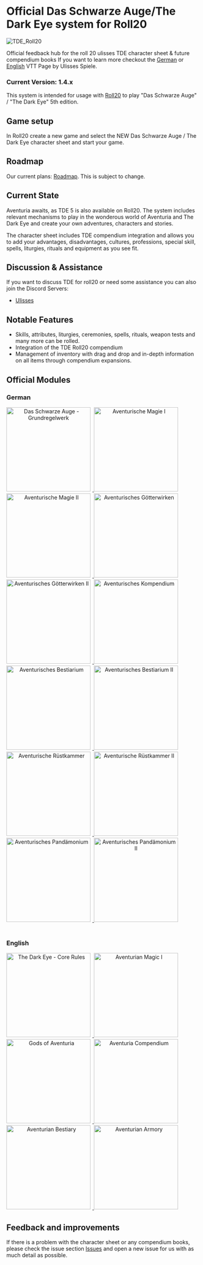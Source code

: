 
# Official Das Schwarze Auge/The Dark Eye system for Roll20
![TDE_Roll20](https://user-images.githubusercontent.com/75448500/133844250-62f177c1-af3a-4f1c-bdc1-114162286011.jpg)

Official feedback hub for the roll 20 ulisses TDE character sheet & future compendium books
If you want to learn more checkout the [German](https://ulisses-spiele.de/virtual-tabletop-dsa-vtt/) or [English](https://ulisses-us.com/ulisses-virtual-tabletops/virtual-tabletop-dsa-vtt/) VTT Page by Ulisses Spiele.


### Current Version: 1.4.x
This system is intended for usage with [Roll20](http://https://roll20.net//) to play "Das Schwarze Auge" / "The Dark Eye" 5th edition.

## Game setup
In Roll20 create a new game and select the NEW Das Schwarze Auge / The Dark Eye character sheet and start your game.

## Roadmap
Our current plans: [Roadmap](https://github.com/Plushtoast/TDE-Roll20-Official/milestones). This is subject to change.


## Current State
Aventuria awaits, as TDE 5 is also available on Roll20.
The system includes relevant mechanisms to play in the wonderous world of Aventuria and The Dark Eye and create your own adventures, characters and stories.

The character sheet includes TDE compendium integration and allows you to add your advantages, disadvantages, cultures, professions, special skill, spells, liturgies, rituals and equipment as you see fit.

## Discussion & Assistance
If you want to discuss TDE for roll20 or need some assistance you can also join the Discord Servers:
* [Ulisses](https://discord.gg/WXu4m8sc)

## Notable Features
* Skills, attributes, liturgies, ceremonies, spells, rituals, weapon tests and many more can be rolled.
* Integration of the TDE Roll20 compendium
* Management of inventory with drag and drop and in-depth information on all items through compendium expansions.

## Official Modules
<h3>German</h3>
<div>
    <a href="https://app.roll20.net/compendium/TDE/Das%20Schwarze Auge%20-%20Grundregelwerk"
        title="Das Schwarze Auge - Grundregelwerk">
        <img src="https://ulisses-digital.de/R20/dsa5/modules/dsa5-core/icons/journal/coverde.webp"
            alt="Das Schwarze Auge - Grundregelwerk"
            style="margin-right: 5px; margin-bottom: 5px; text-align:center; width:220px;">
    </a>
    <a href="https://app.roll20.net/compendium/TDE/Aventurische%20Magie%201#content" title="Aventurische Magie I">
        <img src="https://ulisses-digital.de/R20/dsa5/modules/dsa5-magic-1/icons/journals/coverde.webp"
            alt="Aventurische Magie I" style="margin-right: 5px; margin-bottom: 5px; text-align:center; width:220px;">
    </a>
    <a href="https://app.roll20.net/compendium/TDE/Aventurische%20Magie%202#content" title="Aventurische Magie II">
        <img src="https://ulisses-digital.de/R20/dsa5/modules/dsa5-magic-2/icons/journal/cover.webp"
            alt="Aventurische Magie II" style="margin-right: 5px; margin-bottom: 5px; text-align:center; width:220px;">
    </a>
    <a href="https://app.roll20.net/compendium/TDE/Aventurisches%20Götterwirken%201#content"
        title="Aventurisches Götterwirken">
        <img src="https://ulisses-digital.de/R20/dsa5/modules/dsa5-godsofaventuria/icons/journals/coverde.webp"
            alt="Aventurisches Götterwirken"
            style="margin-right: 5px; margin-bottom: 5px; text-align:center; width:220px;">
    </a>
    <a href="https://app.roll20.net/compendium/TDE/Aventurisches%20Götterwirken%202#content"
        title="Aventurisches Götterwirken II">
        <img src="https://ulisses-digital.de/R20/dsa5/modules/dsa5-godsofaventuria2/icons/journals/coverde.webp"
            alt="Aventurisches Götterwirken II"
            style="margin-right: 5px; margin-bottom: 5px; text-align:center; width:220px;">
    </a>
    <a href="https://app.roll20.net/compendium/TDE/Regeln:Aventurisches%20Kompendium%201#content"
        title="Aventurisches Kompendium">
        <img src="https://ulisses-digital.de/R20/dsa5/modules/dsa5-compendium/icons/journal/coverde.webp"
            alt="Aventurisches Kompendium"
            style="margin-right: 5px; margin-bottom: 5px; text-align:center; width:220px;">
    </a>
    <a href="https://app.roll20.net/compendium/TDE/Aventurisches%20Bestiarium" title="Aventurisches Bestiarium">
        <img src="https://ulisses-digital.de/R20/dsa5/modules/dsa5-bestiary/icons/journal/coverde.webp"
            alt="Aventurisches Bestiarium"
            style="text-align: center; margin-right: 5px; margin-bottom: 5px; width:220px;">
    </a>
    <a href="https://app.roll20.net/compendium/TDE/Regeln:Aventurisches%20Bestiarium%202#content"
        title="Aventurisches Bestiarium II">
        <img src="https://ulisses-digital.de/R20/dsa5/modules/dsa5-bestiary2/icons/journal/cover.webp"
            alt="Aventurisches Bestiarium II"
            style="margin-right: 5px; margin-bottom: 5px; text-align:center; width:220px;">
    </a>
    <a href="https://app.roll20.net/compendium/TDE/Aventurische%20Rüstkammer" title="Aventurische Rüstkammer">
        <img src="https://ulisses-digital.de/R20/dsa5/modules/dsa5-armory/icons/journals/coverde.webp"
            alt="Aventurische Rüstkammer"
            style="margin-right: 5px; margin-bottom: 5px; text-align:center; width:220px;">
    </a>
    <a href="https://app.roll20.net/compendium/TDE/Regeln:Aventurische%20R%C3%BCstkammer%202" title="Aventurische Rüstkammer II">
        <img src="https://ulisses-digital.de/R20/dsa5/modules/dsa5-armory2/icons/journals/coverde.webp"
            alt="Aventurische Rüstkammer II"
            style="margin-right: 5px; margin-bottom: 5px; text-align:center; width:220px;">
    </a>  
    <a href="https://app.roll20.net/compendium/TDE/Regeln:Aventurisches%20Pandaemonium#content"
        title="Aventurisches Pandämonium">
        <img src="https://ulisses-digital.de/R20/dsa5/modules/dsa5-pandaemonium/icons/journal/coverde.webp"
            alt="Aventurisches Pandämonium"
            style="margin-right: 5px; margin-bottom: 5px; text-align:center; width:220px;">
    </a>
    <a href="https://app.roll20.net/compendium/TDE/Regeln:Aventurisches%20Pandaemonium%202#content"
        title="Aventurisches Pandämonium II">
        <img src="https://ulisses-digital.de/R20/dsa5/modules/dsa5-pandaemonium2/icons/journal/coverde.webp"
            alt="Aventurisches Pandämonium II"
            style="margin-right: 5px; margin-bottom: 5px; text-align:center; width:220px;">
    </a>
</div>
<br>
<h3>English</h3>
<div>
    <a href="https://app.roll20.net/compendium/TDE/The%20Dark%20Eye%20-%20Core%20Rules#content" title="The Dark Eye - Core Rules">
        <img src="https://ulisses-digital.de/R20/dsa5/modules/dsa5-core/icons/journal/coveren.webp"
            alt="The Dark Eye - Core Rules" style="margin-right: 5px; margin-bottom: 5px; text-align:center; width:220px;">
    </a>
    <a href="https://app.roll20.net/compendium/TDE/Rules:Aventurian%20Magic%201#content" title="Aventurian Magic I">
        <img src="https://ulisses-digital.de/R20/dsa5/modules/dsa5-magic-1/icons/journals/coveren.webp"
            alt="Aventurian Magic I" style="margin-right: 5px; margin-bottom: 5px; text-align:center; width:220px;">
    </a>
    <a href="https://app.roll20.net/compendium/TDE/Rules:Gods%20of%20Aventuria#content" title="Gods of Aventuria">
        <img src="https://ulisses-digital.de/R20/dsa5/modules/dsa5-godsofaventuria/icons/journals/coveren.webp"
            alt="Gods of Aventuria" style="margin-right: 5px; margin-bottom: 5px; text-align:center; width:220px;">
    </a>
    <a href="https://app.roll20.net/compendium/TDE/Rules:Aventurian%20Compendium#content" title="Aventuria Compendium">
        <img src="https://ulisses-digital.de/R20/dsa5/modules/dsa5-compendium/icons/journal/coveren.webp"
            alt="Aventuria Compendium" style="margin-right: 5px; margin-bottom: 5px; text-align:center; width:220px;">
    </a>
    <a href="https://app.roll20.net/compendium/TDE/Aventurian%20Bestiary#content" title="Aventurian Bestiary">
        <img src="https://ulisses-digital.de/R20/dsa5/modules/dsa5-bestiary/icons/journal/coveren.webp"
            alt="Aventurian Bestiary" style="text-align: center; margin-right: 5px; margin-bottom: 5px; width:220px;">
    </a>
    <a href="https://app.roll20.net/compendium/TDE/Aventurian%20Armory#content" title="Aventurian Armory">
        <img src="https://ulisses-digital.de/R20/dsa5/modules/dsa5-armory/icons/journals/coveren.webp"
            alt="Aventurian Armory" style="margin-right: 5px; margin-bottom: 5px; text-align:center; width:220px;">
    </a>
</div>

## Feedback and improvements
If there is a problem with the character sheet or any compendium books, please check the issue section [Issues](https://github.com/Plushtoast/TDE-Roll20-Official/issues) and open a new issue for us with as much detail as possible.
